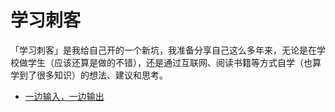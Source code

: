 # 学习刺客

「学习刺客」是我给自己开的一个新坑，我准备分享自己这么多年来，无论是在学校做学生（应该还算是做的不错），还是通过互联网、阅读书籍等方式自学（也算学到了很多知识）的想法、建议和思考。

+ [一边输入，一边输出](https://deskside.github.io/post/input-while-output)